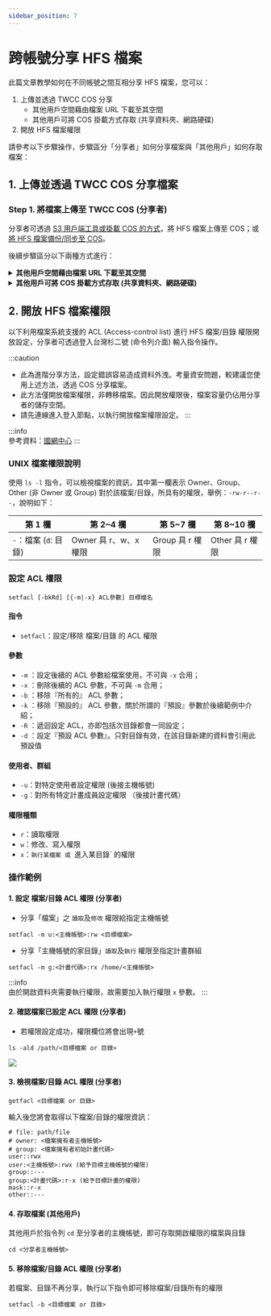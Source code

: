 ```yaml
---
sidebar_position: 7
---
```


# 跨帳號分享 HFS 檔案

此篇文章教學如何在不同帳號之間互相分享 HFS 檔案，您可以：

1. 上傳並透過 TWCC COS 分享
    - 其他用戶空間藉由檔案 URL 下載至其空間 
    - 其他用戶可將 COS 掛載方式存取 (共享資料夾、網路硬碟) 
2. 開放 HFS 檔案權限

請參考以下步驟操作，步驟區分「分享者」如何分享檔案與「其他用戶」如何存取檔案：
 
## 1. 上傳並透過 TWCC COS 分享檔案

### Step 1. 將檔案上傳至 TWCC COS (分享者)

分享者可透過 [S3 用戶端工具或掛載 COS 的方式](https://man.twcc.ai/@twccdocs/howto-twnia2-access-cos-zh)，將 HFS 檔案上傳至 COS；或 [將 HFS 檔案備份/同步至 COS](https://man.twcc.ai/@twccdocs/doc-cos-main-zh/https%3A%2F%2Fman.twcc.ai%2F%40twccdocs%2Fcosbackup-zh#s3cmd%EF%BC%9A%E9%81%A9%E7%94%A8-VCS-%E5%80%8B%E9%AB%94-Linux%E3%80%81CCS-%E5%AE%B9%E5%99%A8)。


後續步驟區分以下兩種方式進行：

<details class="docspoiler">

<summary><b>其他用戶空間藉由檔案 URL 下載至其空間</b></summary>

### Step 2. 取得檔案 URL (分享者)

透過第三方軟體取得檔案 URL，並將 URL 分享給其他使用者
    
(以下以 Cyberduck 為操作範例)

> ![](https://i.imgur.com/VuuWRhK.png)


> ![](https://i.imgur.com/Pklqlw4.png)


### Step 3. 將檔案下載自其空間 (其他用戶)

自分享者取得檔案 URL後，輸入以下 `wgwt` 指令即可將檔案下載至其空間 (台灣杉二號 (命令列介面)、虛擬運算個體或容器)
    

```
& wget <COS file URL> 
```
    

    
</details>

<div style={{height:8+'px'}}></div>

<details class="docspoiler">

<summary><b> 其他用戶可將 COS 掛載方式存取 (共享資料夾、網路硬碟) </b></summary>

### Step 2. 將 COS 掛載至 TWNIA2  (其他用戶)

其他用戶請參考 [<ins>此篇文章</ins>](https://man.twcc.ai/@twccdocs/howto-twnia2-access-cos-zh) 將分享者的 COS 儲存體視為網路硬碟或共享資料夾，掛載至您的 TWNIA2 （登入節點）或虛擬運算個體後，即可存取使用。
    
    
</details>


## 2. 開放 HFS 檔案權限
    
以下利用檔案系統支援的 ACL (Access-control list) 進行 HFS 檔案/目錄 權限開放設定，分享者可透過登入台灣杉二號 (命令列介面) 輸入指令操作。

:::caution   
- 此為進階分享方法，設定錯誤容易造成資料外洩。考量資安問題，較建議您使用上述方法，透過 COS 分享檔案。
- 此方法僅開放檔案權限，非轉移檔案。因此開放權限後，檔案容量仍佔用分享者的儲存空間。
- 請先連線進入登入節點，以執行開放檔案權限設定。
:::

:::info    
參考資料：[<ins>國網中心</ins>](https://iservice.nchc.org.tw/nchc_service/nchc_service_qa_single.php?qa_code=662)
:::
    
### UNIX 檔案權限說明

使用 `ls -l` 指令，可以檢視檔案的資訊，其中第一欄表示 Owner、Group、Other (非 Owner 或 Group) 對於該檔案/目錄，所具有的權限，舉例：`-rw-r--r--`，說明如下：

| 第 1 欄 | 第 2~4 欄| 第 5~7 欄| 第 8~10 欄|
| -------- | -------- | -------- | -------- |
| `-`：檔案 (`d`: 目錄)    |Owner 具 r、w、x 權限   | Group 具 r 權限    |Other 具 r 權限|


### 設定 ACL 權限
    
```
setfacl [-bkRd] [{-m|-x} ACL參數] 目標檔名
```

#### 指令
    
- `setfacl`：設定/移除 檔案/目錄 的 ACL 權限

#### 參數
 
- `-m` ：設定後續的 ACL 參數給檔案使用，不可與 `-x` 合用；
- `-x` ：刪除後續的 ACL 參數，不可與 `-m` 合用；
- `-b` ：移除『所有的』 ACL 參數；
- `-k` ：移除『預設的』 ACL 參數，關於所謂的『預設』參數於後續範例中介紹；
- `-R` ：遞迴設定 ACL，亦即包括次目錄都會一同設定；
- `-d` ：設定『預設 ACL 參數』。只對目錄有效，在該目錄新建的資料會引用此預設值
    
#### 使用者、群組

- `-u`：對特定使用者設定權限 (後接主機帳號)
- `-g`：對所有特定計畫成員設定權限 （後接計畫代碼）

#### 權限種類
    
- `r`：讀取權限
- `w`：修改、寫入權限
- `x`：`執行某檔案 或 `進入某目錄` 的權限

    
### 操作範例
#### 1. 設定 檔案/目錄 ACL 權限 (分享者)
    
- 分享「檔案」之 `讀取`及`修改` 權限給指定主機帳號
    
```
setfacl -m u:<主機帳號>:rw <目標檔案>
```

- 分享「主機帳號的家目錄」`讀取`及`執行` 權限至指定計畫群組
```
setfacl -m g:<計畫代碼>:rx /home/<主機帳號>
```
:::info    
由於開啟資料夾需要執行權限，故需要加入執行權限 `x` 參數。
:::

#### 2. 確認檔案已設定 ACL 權限 (分享者)
    
- 若權限設定成功，權限欄位將會出現`+`號
    
```
ls -ald /path/<目標檔案 or 目錄> 
```
    
    
![](https://i.imgur.com/59x20QD.png)


#### 3. 檢視檔案/目錄 ACL 權限 (分享者)

```
getfacl <目標檔案 or 目錄>
```

輸入後您將會取得以下檔案/目錄的權限資訊：

```
# file: path/file
# owner: <檔案擁有者主機帳號>
# group: <檔案擁有者初始計畫代碼>
user::rwx 
user:<主機帳號>:rwx (給予目標主機帳號的權限)
group::---
group:<計畫代碼>:r-x (給予目標計畫的權限)
mask::r-x
other::--- 
```
    
#### 4. 存取檔案 (其他用戶)
    
其他用戶於指令列 `cd` 至分享者的主機帳號，即可存取開啟權限的檔案與目錄
    
```
cd <分享者主機帳號> 
```


#### 5. 移除檔案/目錄 ACL 權限 (分享者)
    
若檔案、目錄不再分享，執行以下指令即可移除檔案/目錄所有的權限
    
    
```
setfacl -b <目標檔案 or 目錄>
```
